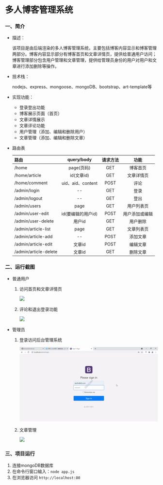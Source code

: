 # 多人博客管理系统

### 一、简介

* 描述：

  ​        该项目是由后端渲染的多人博客管理系统，主要包括博客内容显示和博客管理两部分。博客内容显示部分有博客首页和文章详情页，提供给普通用户访问；博客管理部分包含用户管理和文章管理，提供给管理员身份的用户对用户和文章进行添加删除等操作。

* 技术栈：

  nodejs、express、mongoose、mongoDB、bootstrap、art-template等

* 实现功能：

  * 登录登出功能
  * 博客展示页面（首页）
  * 文章详情展示
  * 文章评论功能
  * 用户管理（添加、编辑和删除用户）
  * 文章管理（添加、编辑和删除文章）

* 路由表

  | 路由                  |     query/body     | 请求方法 |      功能      |
  | :-------------------- | :----------------: | :------: | :------------: |
  | /home                 |     page(页码)     |   GET    |    博客首页    |
  | /home/article         |     id(文章id)     |   GET    |   文章详情页   |
  | /home/comment         | uid、aid、content  |   POST   |      评论      |
  | /admin/login          |         --         |   GET    |      登录      |
  | /admin/logout         |         --         |   GET    |      登出      |
  | /admin/users          |        page        |   GET    |   用户列表页   |
  | /admin/user-edit      | id(要编辑的用户id) |   POST   | 用户添加或编辑 |
  | /admin/user-delete    |       用户id       |   GET    |    用户删除    |
  | /admin/article-list   |        page        |   GET    |   文章列表页   |
  | /admin/article-add    |         --         |   POST   |    添加文章    |
  | /admin/article-edit   |       文章id       |   POST   |    编辑文章    |
  | /admin/article-delete |       文章id       |   GET    |    删除文章    |

  

### 二、运行截图

* 普通用户

  1. 访问首页和文章详情页

     ![](./screenshots/home2.gif)

  2. 评论和退出登录功能

     ![](./screenshots/comment.gif)

* 管理员

  1. 登录访问后台管理系统

     ![](./screenshots/admin.gif)

  2. 文章管理

     ![](./screenshots/article.gif)

### 三、项目运行

1. 连接mongoDB数据库
2. 在命令行窗口输入：`node app.js`
3. 在浏览器访问 `http://localhost:80`

